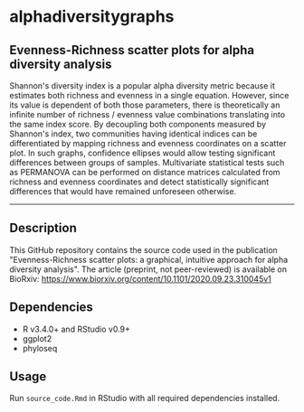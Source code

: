 # alphadiversitygraphs
## Evenness-Richness scatter plots for alpha diversity analysis

Shannon's diversity index is a popular alpha diversity metric because it estimates both richness and evenness in a single equation. 
However, since its value is dependent of both those parameters, there is theoretically an infinite number of richness / evenness value 
combinations translating into the same index score. By decoupling both components measured by Shannon's index, two communities having 
identical indices can be differentiated by mapping richness and evenness coordinates on a scatter plot. In such graphs, confidence ellipses 
would allow testing significant differences between groups of samples. Multivariate statistical tests such as PERMANOVA can be performed on 
distance matrices calculated from richness and evenness coordinates and detect statistically significant differences that would have remained unforeseen otherwise.

*************

## Description
This GitHub repository contains the source code used in the publication "Evenness-Richness scatter plots: a graphical, intuitive approach for alpha diversity analysis".
The article (preprint, not peer-reviewed) is available on BioRxiv: https://www.biorxiv.org/content/10.1101/2020.09.23.310045v1

## Dependencies
 * R v3.4.0+ and RStudio v0.9+
 * ggplot2
 * phyloseq
 
## Usage
Run `source_code.Rmd` in RStudio with all required dependencies installed.

